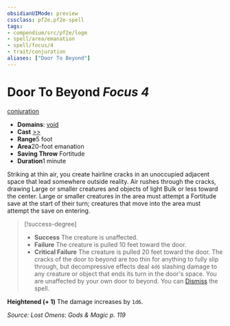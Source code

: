 ```yaml
---
obsidianUIMode: preview
cssclass: pf2e,pf2e-spell
tags:
- compendium/src/pf2e/logm
- spell/area/emanation
- spell/focus/4
- trait/conjuration
aliases: ["Door To Beyond"]
---
```

# Door To Beyond *Focus 4*   
[conjuration](rules/traits/conjuration.md)  

- **Domains**: [void](compendium/setting/domains.md#Void)
- **Cast** [>>](rules/core-rulebook/chapter-9-playing-the-game.md#Actions "Two-Action") 
- **Range**5 foot
- **Area**20-foot emanation
- **Saving Throw** Fortitude
- **Duration**1 minute

Striking at thin air, you create hairline cracks in an unoccupied adjacent space that lead somewhere outside reality. Air rushes through the cracks, drawing Large or smaller creatures and objects of light Bulk or less toward the center. Large or smaller creatures in the area must attempt a Fortitude save at the start of their turn; creatures that move into the area must attempt the save on entering.

> [!success-degree] 
> - **Success** The creature is unaffected.
> - **Failure** The creature is pulled 10 feet toward the door.
> - **Critical Failure** The creature is pulled 20 feet toward the door. The cracks of the door to beyond are too thin for anything to fully slip through, but decompressive effects deal `4d6` slashing damage to any creature or object that ends its turn in the door's space. You are unaffected by your own door to beyond. You can [Dismiss](rules/actions/dismiss.md) the spell.

**Heightened (+ 1)** The damage increases by `1d6`.

*Source: Lost Omens: Gods & Magic p. 119*